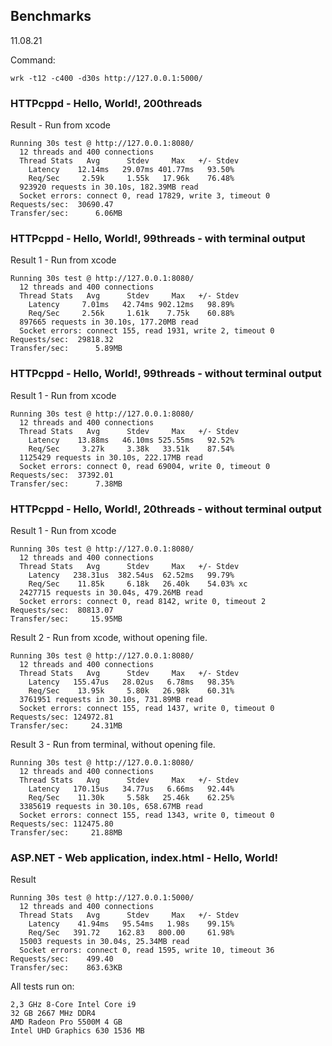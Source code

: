 ## Benchmarks

11.08.21

Command:
```
wrk -t12 -c400 -d30s http://127.0.0.1:5000/
```

### HTTPcppd - Hello, World!, 200threads
Result - Run from xcode
```
Running 30s test @ http://127.0.0.1:8080/
  12 threads and 400 connections
  Thread Stats   Avg      Stdev     Max   +/- Stdev
    Latency    12.14ms   29.07ms 401.77ms   93.50%
    Req/Sec     2.59k     1.55k   17.96k    76.48%
  923920 requests in 30.10s, 182.39MB read
  Socket errors: connect 0, read 17829, write 3, timeout 0
Requests/sec:  30690.47
Transfer/sec:      6.06MB
```


### HTTPcppd - Hello, World!, 99threads - with terminal output
Result 1 - Run from xcode
```
Running 30s test @ http://127.0.0.1:8080/
  12 threads and 400 connections
  Thread Stats   Avg      Stdev     Max   +/- Stdev
    Latency     7.01ms   42.74ms 902.12ms   98.89%
    Req/Sec     2.56k     1.61k    7.75k    60.88%
  897665 requests in 30.10s, 177.20MB read
  Socket errors: connect 155, read 1931, write 2, timeout 0
Requests/sec:  29818.32
Transfer/sec:      5.89MB
```
### HTTPcppd - Hello, World!, 99threads - without terminal output
Result 1 - Run from xcode
```
Running 30s test @ http://127.0.0.1:8080/
  12 threads and 400 connections
  Thread Stats   Avg      Stdev     Max   +/- Stdev
    Latency    13.88ms   46.10ms 525.55ms   92.52%
    Req/Sec     3.27k     3.38k   33.51k    87.54%
  1125429 requests in 30.10s, 222.17MB read
  Socket errors: connect 0, read 69004, write 0, timeout 0
Requests/sec:  37392.01
Transfer/sec:      7.38MB
```

### HTTPcppd - Hello, World!, 20threads - without terminal output
Result 1 - Run from xcode
```
Running 30s test @ http://127.0.0.1:8080/
  12 threads and 400 connections
  Thread Stats   Avg      Stdev     Max   +/- Stdev
    Latency   238.31us  382.54us  62.52ms   99.79%
    Req/Sec    11.85k     6.18k   26.40k    54.03% xc
  2427715 requests in 30.04s, 479.26MB read
  Socket errors: connect 0, read 8142, write 0, timeout 2
Requests/sec:  80813.07
Transfer/sec:     15.95MB
```
Result 2 - Run from xcode, without opening file.
```
Running 30s test @ http://127.0.0.1:8080/
  12 threads and 400 connections
  Thread Stats   Avg      Stdev     Max   +/- Stdev
    Latency   155.47us   28.02us   6.78ms   98.35%
    Req/Sec    13.95k     5.80k   26.98k    60.31%
  3761951 requests in 30.10s, 731.89MB read
  Socket errors: connect 155, read 1437, write 0, timeout 0
Requests/sec: 124972.81
Transfer/sec:     24.31MB
```
Result 3 - Run from terminal, without opening file.
```
Running 30s test @ http://127.0.0.1:8080/
  12 threads and 400 connections
  Thread Stats   Avg      Stdev     Max   +/- Stdev
    Latency   170.15us   34.77us   6.66ms   92.44%
    Req/Sec    11.30k     5.58k   25.46k    62.25%
  3385619 requests in 30.10s, 658.67MB read
  Socket errors: connect 155, read 1343, write 0, timeout 0
Requests/sec: 112475.80
Transfer/sec:     21.88MB
```

### ASP.NET - Web application, index.html - Hello, World!
Result
```
Running 30s test @ http://127.0.0.1:5000/
  12 threads and 400 connections
  Thread Stats   Avg      Stdev     Max   +/- Stdev
    Latency    41.94ms   95.54ms   1.98s    99.15%
    Req/Sec   391.72    162.83   800.00     61.98%
  15003 requests in 30.04s, 25.34MB read
  Socket errors: connect 0, read 1595, write 10, timeout 36
Requests/sec:    499.40
Transfer/sec:    863.63KB
```


All tests run on:
```
2,3 GHz 8-Core Intel Core i9
32 GB 2667 MHz DDR4
AMD Radeon Pro 5500M 4 GB
Intel UHD Graphics 630 1536 MB
```
